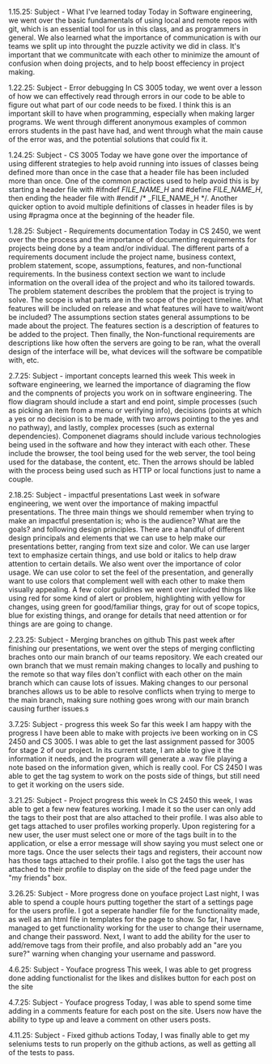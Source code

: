 1.15.25: Subject - What I've learned today
    Today in Software engineering, we went over the basic fundamentals of using local and remote repos with git, which is an essential tool for us in this class, and as programmers in general. We also learned what the importance of communication is with our teams we split up into throught the puzzle activity we did in class. It's important that we communitcate with each other to minimize the amount of confusion when doing projects, and to help boost effeciency in project making.

1.22.25: Subject - Error debugging
    In CS 3005 today, we went over a lesson of how we can effectively read through errors in our code to be able to figure out what part of our code needs to be fixed. I think this is an important skill to have when programming, especially when making larger programs. We went through different anonymous examples of common errors students in the past have had, and went through what the main cause of the error was, and the potential solutions that could fix it.

1.24.25: Subject - CS 3005
    Today we have gone over the importance of using different strategies to help avoid running into issues of classes being defined more than once in the case that a header file has been included more than once. One of the common practices used to help avoid this is by starting a header file with #ifndef _FILE_NAME_H_ and #define _FILE_NAME_H_, then ending the header file with #endif /* _FILE_NAME_H */. Another quicker option to avoid multiple definitions of classes in header files is by using #pragma once at the beginning of the header file.

1.28.25: Subject - Requirements documentation
    Today in CS 2450, we went over the the process and the importance of documenting requirements for projects being done by a team and/or individual. The different parts of a requirements document include the project name, business context, problem statement, scope, assumptions, features, and non-functional requirements. In the business context section we want to include information on the overall idea of the project and who its tailored towards. The problem statement describes the problem that the project is trying to solve. The scope is what parts are in the scope of the project timeline. What features will be included on release and what features will have to wait/wont be included? The assumptions section states general assumptions to be made about the project. The features section is a description of features to be added to the project. Then finally, the Non-functional requirements are descriptions like how often the servers are going to be ran, what the overall design of the interface will be, what devices will the software be compatible with, etc.

2.7.25: Subject - important concepts learned this week
    This week in software engineering, we learned the importance of diagraming the flow and the compnents of projects you work on in software engineering. The flow diagram should include a start and end point, simple processes (such as picking an item from a menu or verifying info), decisions (points at which a yes or no decision is to be made, with two arrows pointing to the yes and no pathway), and lastly, complex processes (such as external dependencies). Componenet diagrams should include various technologies being used in the software and how they interact with each other. These include the browser, the tool being used for the web server, the tool being used for the database, the content, etc. Then the arrows should be labled with the process being used such as HTTP or local functions just to name a couple.

2.18.25: Subject - impactful presentations
    Last week in sofware engineering, we went over the importance of making impactful presentations. The three main things we should remember when trying to make an impactful presentation is; who is the audience? What are the goals? and following design principles. There are a handful of different design principals and elements that we can use to help make our presentations better, ranging from text size and color. We can use larger text to emphasize certain things, and use bold or italics to help draw attention to certain details. We also went over the importance of color usage. We can use color to set the feel of the presentation, and generally want to use colors that complement well with each other to make them visually appealing. A few color guildines we went over inlcuded things like using red for some kind of alert or problem, highlighting with yellow for changes, using green for good/familiar things, gray for out of scope topics, blue for existing things, and orange for details that need attention or for things are are going to change.

2.23.25: Subject - Merging branches on github
    This past week after finishing our presentations, we went over the steps of merging conflicting braches onto our main branch of our teams repository. We each created our own branch that we must remain making changes to locally and pushing to the remote so that way files don't conflict with each other on the main branch which can cause lots of issues. Making changes to our personal branches allows us to be able to resolve conflicts when trying to merge to the main branch, making sure nothing goes wrong with our main branch causing further issues.s

3.7.25: Subject - progress this week
    So far this week I am happy with the progress I have been able to make with projects ive been working on in CS 2450 and CS 3005. I was able to get the last assignment passed for 3005 for stage 2 of our project. In its current state, I am able to give it the information it needs, and the program will generate a .wav file playing a note based on the information given, which is really cool. For CS 2450 I was able to get the tag system to work on the posts side of things, but still need to get it working on the users side.

3.21.25: Subject - Project progress this week
    In CS 2450 this week, I was able to get a few new features working. I made it so the user can only add the tags to their post that are also attached to their profile. I was also able to get tags attached to user profiles working properly. Upon registering for a new user, the user must select one or more of the tags built in to the application, or else a error message will show saying you must select one or more tags. Once the user selects their tags and registers, their account now has those tags attached to their profile. I also got the tags the user has attached to their profile to display on the side of the feed page under the "my friends" box.

3.26.25: Subject - More progress done on youface project
    Last night, I was able to spend a couple hours putting together the start of a settings page for the users profile. I got a seperate handler file for the functionality made, as well as an html file in templates for the page to show. So far, I have managed to get functionality working for the user to change their username, and change their password. Next, I want to add the ability for the user to add/remove tags from their profile, and also probably add an "are you sure?" warning when changing your username and password.

4.6.25: Subject - Youface progress
    This week, I was able to get progress done adding functionalist for the likes and dislikes button for each post on the site

4.7.25: Subject - Youface progress
    Today, I was able to spend some time adding in a comments feature for each post on the site. Users now have the ability to type up and leave a comment on other users posts.

4.11.25: Subject - Fixed github actions
    Today, I was finally able to get my seleniums tests to run properly on the github actions, as well as getting all of the tests to pass.